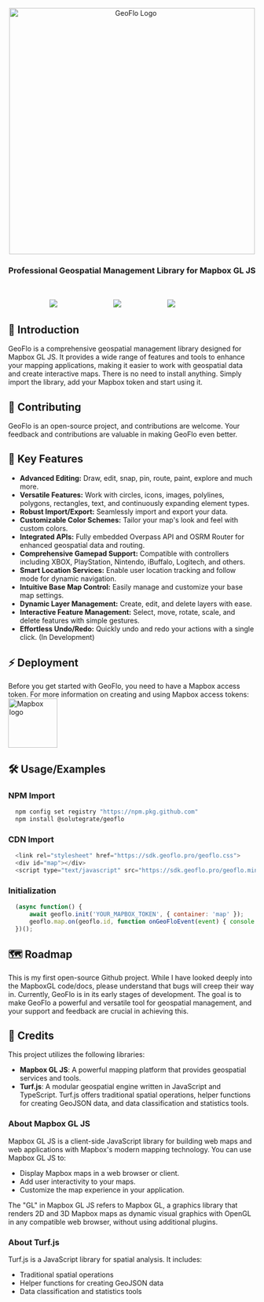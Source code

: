<p align="center">
  <a href="https://projects.geoflo.pro?referer=docs.geoflo.pro">
    <img width="500" alt="GeoFlo Logo" src="https://geoflo.s3.amazonaws.com/logos/logo_full_white.png" />
  </a>
</p>

<h3 align="center">
  Professional Geospatial Management Library for Mapbox GL JS
</h3>
</br>
<p style="align-items: center; display: flex; flex-direction: row; justify-content: center;">
  <a style="margin:2px;color:transparent;" href="https://sdk.geoflo.pro/license.txt" target="_blank" rel="noopener noreferrer">
      <img src="https://img.shields.io/badge/License-MPL-blue.svg?style=flat&label=License&color=333333" alt="MPL 2.0 License" />
  </a>
  <a style="margin:2px;color:transparent;" href="https://docs.geoflo.pro/tutorial-basic.html" target="_blank" rel="noopener noreferrer">
    <img src="https://img.shields.io/badge/GeoFlo-Free_Demo-blue.svg?color=6fafdb" alt="GeoFlo Demo" />
  </a>
  <a style="margin:2px;color:transparent;" href="https://sdk.geoflo.pro/geoflo.min.js" target="_blank" rel="noopener noreferrer">
    <img src="https://img.shields.io/badge/GeoFlo-SDK_Link-blue.svg?color=d7ef7e" alt="GeoFlo SDK" />
  </a>
</p>

## 📖 Introduction

GeoFlo is a comprehensive geospatial management library designed for Mapbox GL JS. It provides a wide range of features and tools to enhance your mapping applications, making it easier to work with geospatial data and create interactive maps. There is no need to install anything. Simply import the library, add your Mapbox token and start using it.

## 🚧 Contributing

GeoFlo is an open-source project, and contributions are welcome. Your feedback and contributions are valuable in making GeoFlo even better.

## 🌟 Key Features

- **Advanced Editing:** Draw, edit, snap, pin, route, paint, explore and much more.
- **Versatile Features:** Work with circles, icons, images, polylines, polygons, rectangles, text, and continuously expanding element types.
- **Robust Import/Export:** Seamlessly import and export your data.
- **Customizable Color Schemes:** Tailor your map's look and feel with custom colors.
- **Integrated APIs:** Fully embedded Overpass API and OSRM Router for enhanced geospatial data and routing.
- **Comprehensive Gamepad Support:** Compatible with controllers including XBOX, PlayStation, Nintendo, iBuffalo, Logitech, and others.
- **Smart Location Services:** Enable user location tracking and follow mode for dynamic navigation.
- **Intuitive Base Map Control:** Easily manage and customize your base map settings.
- **Dynamic Layer Management:** Create, edit, and delete layers with ease.
- **Interactive Feature Management:** Select, move, rotate, scale, and delete features with simple gestures.
- **Effortless Undo/Redo:** Quickly undo and redo your actions with a single click. (In Development)

## ⚡ Deployment

Before you get started with GeoFlo, you need to have a Mapbox access token.
For more information on creating and using Mapbox access tokens:
[<img width="100" alt="Mapbox logo" src="./img/mapbox-logo-blue.png">](https://docs.mapbox.com/accounts/guides/tokens/)

## 🛠️ Usage/Examples

### NPM Import

```bash
  npm config set registry "https://npm.pkg.github.com"
  npm install @solutegrate/geoflo
```

### CDN Import

```javascript
  <link rel="stylesheet" href="https://sdk.geoflo.pro/geoflo.css">
  <div id="map"></div>
  <script type="text/javascript" src="https://sdk.geoflo.pro/geoflo.min.js"></script>
```

### Initialization

```javascript
  (async function() {
      await geoflo.init('YOUR_MAPBOX_TOKEN', { container: 'map' });
      geoflo.map.on(geoflo.id, function onGeoFloEvent(event) { console.log(event); });
  })();
```

## 🗺️ Roadmap

This is my first open-source Github project. While I have looked deeply into the MapboxGL code/docs, please understand that bugs will creep their way in.
Currently, GeoFlo is in its early stages of development. The goal is to make GeoFlo a powerful and versatile tool for geospatial management, and your support and feedback are crucial in achieving this.

## 🏁 Credits

This project utilizes the following libraries:

- **Mapbox GL JS**: A powerful mapping platform that provides geospatial services and tools.
- **Turf.js**: A modular geospatial engine written in JavaScript and TypeScript. Turf.js offers traditional spatial operations, helper functions for creating GeoJSON data, and data classification and statistics tools.

### About Mapbox GL JS

Mapbox GL JS is a client-side JavaScript library for building web maps and web applications with Mapbox's modern mapping technology. You can use Mapbox GL JS to:

- Display Mapbox maps in a web browser or client.
- Add user interactivity to your maps.
- Customize the map experience in your application.

The "GL" in Mapbox GL JS refers to Mapbox GL, a graphics library that renders 2D and 3D Mapbox maps as dynamic visual graphics with OpenGL in any compatible web browser, without using additional plugins.

### About Turf.js

Turf.js is a JavaScript library for spatial analysis. It includes:
- Traditional spatial operations
- Helper functions for creating GeoJSON data
- Data classification and statistics tools